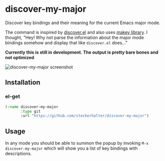 # discover-my-major

Discover key bindings and their meaning for the current Emacs major mode.

The command is inspired by [discover.el](https://github.com/mickeynp/discover.el) and also uses [makey library](https://github.com/mickeynp/makey). I thought, "Hey! Why not parse the information about the major mode bindings somehow and display that like `discover.el` does..."

**Currently this is still in development. The output is pretty bare bones and not optimized**

![discover-my-major screenshot](https://raw.github.com/steckerhalter/discover-my-major/master/discover-my-major.png)

## Installation

### el-get

```lisp
(:name discover-my-major
       :type git
       :url "https://github.com/steckerhalter/discover-my-major")
```

## Usage

In any mode you should be able to summon the popup by invoking `M-x discover-my-major` which will show you a list of key bindings with descriptions.
